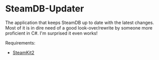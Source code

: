 SteamDB-Updater
===============

The application that keeps SteamDB up to date with the latest changes. Most of it is in dire need of a good look-over/rewrite by someone more proficient in C#. I'm surprised it even works!

Requirements:
- [SteamKit2](https://github.com/SteamRE/SteamKit)
